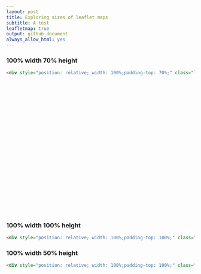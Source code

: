 ```yaml
---
layout: post
title: Exploring sizes of leaflet maps
subtitle: A test
leafletmap: true
output: github_document
always_allow_html: yes
---
```



### 100% width 70% height
```html
<div style="position: relative; width: 100%;padding-top: 70%;" class="leaflet html-widget">
```

<!--html_preserve-->
<div id="htmlwidget-ff516d74fbec24f31bb3" style="position: relative; width: 100%;padding-top: 70%;" class="leaflet html-widget"></div>
<script type="application/json" data-for="htmlwidget-ff516d74fbec24f31bb3">{"x":{"options":{"minZoom":1.5,"crs":{"crsClass":"L.CRS.EPSG3857","code":null,"proj4def":null,"projectedBounds":null,"options":{}}},"calls":[{"method":"addTiles","args":["//{s}.tile.openstreetmap.org/{z}/{x}/{y}.png",null,null,{"detectRetina":true,"noWrap":true,"attribution":"&copy; <a href=\"http://openstreetmap.org\">OpenStreetMap<\/a> contributors href=\"http://creativecommons.org/licenses/by-sa/2.0/\">CC-BY-SA<\/a>"}]},{"method":"setMaxBounds","args":[-90,-180,90,180]}],"setView":[[40.49181,-3.56948],2,[]]},"evals":[],"jsHooks":[]}</script>
<!--/html_preserve-->
  

### 100% width 100% height
```html
<div style="position: relative; width: 100%;padding-top: 100%;" class="leaflet html-widget">
```

<!--html_preserve-->
<div id="htmlwidget-xxxxx style="position: relative; width: 100%;padding-top: 100%;" class="leaflet html-widget"></div>
<script type="application/json" data-for="htmlwidget-xxxxx">{"x":{"options":{"minZoom":1.5,"crs":{"crsClass":"L.CRS.EPSG3857","code":null,"proj4def":null,"projectedBounds":null,"options":{}}},"calls":[{"method":"addTiles","args":["//{s}.tile.openstreetmap.org/{z}/{x}/{y}.png",null,null,{"detectRetina":true,"noWrap":true,"attribution":"&copy; <a href=\"http://openstreetmap.org\">OpenStreetMap<\/a> contributors href=\"http://creativecommons.org/licenses/by-sa/2.0/\">CC-BY-SA<\/a>"}]},{"method":"setMaxBounds","args":[-90,-180,90,180]}],"setView":[[40.49181,-3.56948],2,[]]},"evals":[],"jsHooks":[]}</script>
<!--/html_preserve-->
  
  
  ### 100% width 50% height
```html
<div style="position: relative; width: 100%;padding-top: 100%;" class="leaflet html-widget">
```

<!--html_preserve-->
<div id="htmlwidget-xxxxxy style="position: relative; width: 100%;padding-top: 50%;" class="leaflet html-widget"></div>
<script type="application/json" data-for="htmlwidget-xxxxxy">{"x":{"options":{"minZoom":1.5,"crs":{"crsClass":"L.CRS.EPSG3857","code":null,"proj4def":null,"projectedBounds":null,"options":{}}},"calls":[{"method":"addTiles","args":["//{s}.tile.openstreetmap.org/{z}/{x}/{y}.png",null,null,{"detectRetina":true,"noWrap":true,"attribution":"&copy; <a href=\"http://openstreetmap.org\">OpenStreetMap<\/a> contributors href=\"http://creativecommons.org/licenses/by-sa/2.0/\">CC-BY-SA<\/a>"}]},{"method":"setMaxBounds","args":[-90,-180,90,180]}],"setView":[[40.49181,-3.56948],2,[]]},"evals":[],"jsHooks":[]}</script>
<!--/html_preserve-->
  

